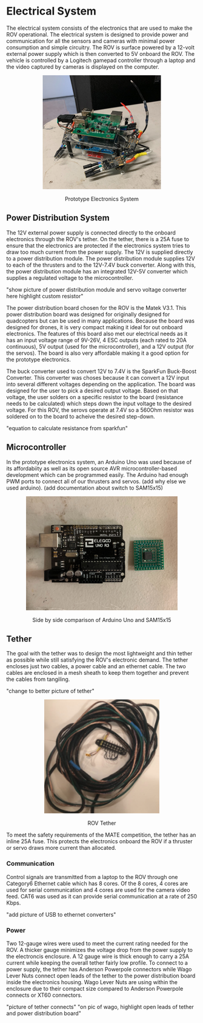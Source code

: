 # Electrical System

The electrical system consists of the electronics that are used to make the ROV operational. The electrical system is designed to provide 
power and communication for all the sensors and cameras with minimal power consumption and simple circuitry. The ROV is surface powered by a 12-volt external power supply which is then converted to 5V onboard the ROV. The vehicle is controlled by a Logitech gamepad controller through a laptop and the video captured by cameras is displayed on the computer.

<p align="center"><img src="https://github.com/balianirudh/siliconSharks-2020/blob/master/images/prototypeElectronics.jpg" width="312" height="300"/></p>
<p align="center"> Prototype Electronics System </p>

## Power Distribution System

The 12V external power supply is connected directly to the onboard electronics through the ROV's tether. On the tether, there is a 25A fuse to ensure that the electronics are protected if the electronics system tries to draw too much current from the power supply. The 12V is supplied directly to a power distribution module. The power distribution module supplies 12V to each of the thrusters and to the 12V-7.4V buck converter. Along with this, the power distribution module has an integrated 12V-5V converter which supplies a regulated voltage to the microcontroller.

"show picture of power distribution module and servo voltage converter here highlight custom resistor"

The power distribution board chosen for the ROV is the Matek V3.1. This power distribution board was designed for originally designed for quadcopters but can be used in many applications. Because the board was designed for drones, it is very compact making it ideal for out onboard electronics. The features of this board also met our electrical needs as it has an input voltage range of 9V-26V, 4 ESC outputs (each rated to 20A continuous), 5V output (used for the microcontroller), and a 12V output (for the servos). The board is also very affordable making it a good option for the prototype electronics.

The buck converter used to convert 12V to 7.4V is the SparkFun Buck-Boost Converter. This converter was choses because it can convert a 12V input into several different voltages depending on the application. The board was designed for the user to pick a desired output voltage. Based on that voltage, the user solders on a specific resistor to the board (resistance needs to be calculated) which steps down the input voltage to the desired voltage. For this ROV, the serovs operate at 7.4V so a 560Ohm resistor was soldered on to the board to acheive the desired step-down.

"equation to calculate resistance from sparkfun"

## Microcontroller

In the prototype electronics system, an Arduino Uno was used because of its affordabiity as well as its open source AVR microcontroller-based development which can be programmed easily. The Arduino had enough PWM ports to connect all of our thrusters and servos. (add why else we used arduino).
(add documentation about switch to SAM15x15)

<p align="center"><img src="https://github.com/balianirudh/siliconSharks-2020/blob/master/images/arduino-SAM15x15.jpg" width="400" height="300"/></p>
<p align="center"> Side by side comparison of Arduino Uno and SAM15x15 </p>

## Tether

The goal with the tether was to design the most lightweight and thin tether as possible while still satisfying the ROV's electronic demand. The tether encloses just two cables, a power cable and an ethernet cable. The two cables are enclosed in a mesh sheath to keep them together and prevent the cables from tangiling.

"change to better picture of tether"

<p align="center"><img src="https://github.com/balianirudh/siliconSharks-2020/blob/master/images/rovTether.png" width="304" height="300"/></p>
<p align="center"> ROV Tether </p>

To meet the safety requirements of the MATE competition, the tether has an inline 25A fuse. This protects the electronics onboard the ROV if a thruster or servo draws more current than allocated.

### Communication

Control signals are transmitted from a laptop to the ROV through one Category6 Ethernet cable which has 8 cores. Of the 8 cores, 4 cores are used for serial communication and 4 cores are used for the camera video feed. CAT6 was used as it can provide serial communication at a rate of 250 Kbps.

"add picture of USB to ethernet converters"

### Power

Two 12-gauge wires were used to meet the current rating needed for the ROV. A thicker gauge minimizes the voltage drop from the power supply to the electroncis enclosure. A 12 gauge wire is thick enough to carry a 25A current while keeping the overall tether fairly low profile. To connect to a power supply, the tether has Anderson Powerpole connectors while Wago Lever Nuts connect open leads of the tether to the power distribution board inside the electronics housing. Wago Lever Nuts are using within the enclosure due to their compact size compared to Anderson Powerpole connects or XT60 connectors.

"picture of tether connects" "on pic of wago, highlight open leads of tether and power distribution board"


